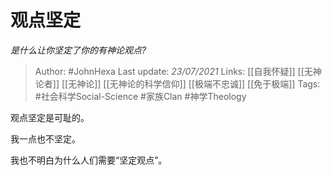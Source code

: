 # 观点坚定
*是什么让你坚定了你的有神论观点?*

> Author: #JohnHexa
Last update: *23/07/2021* 
Links: [[自我怀疑]] [[无神论者]] [[无神论]] [[无神论的科学信仰]] [[极端不忠诚]] [[免于极端]]
Tags: #社会科学Social-Science #家族Clan #神学Theology 

 
观点坚定是可耻的。

我一点也不坚定。

我也不明白为什么人们需要“坚定观点”。



